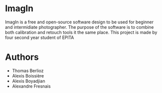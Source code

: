 # ImagIn
ImagIn is a free and open-source software design to be used for beginner and intermidiate photographer. The purpose of the software is to combine both calibration and retouch tools it the same place.
This project is made by four second year student of EPITA


# Authors
- Thomas Berlioz
- Alexis Boissière
- Alexis Boyadjian
- Alexandre Fresnais
